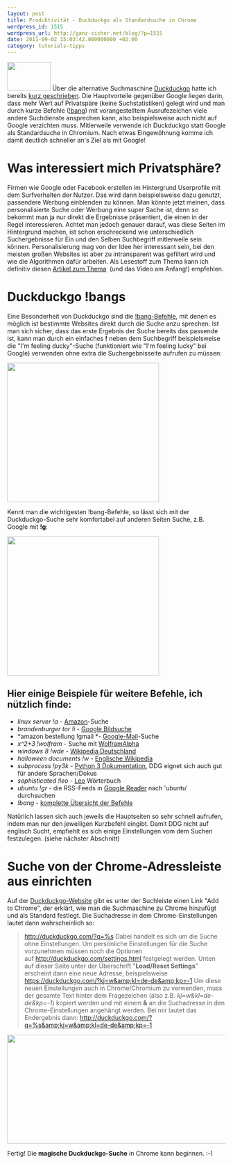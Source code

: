```yaml
---
layout: post
title: Produktivität - Duckduckgo als Standardsuche in Chrome
wordpress_id: 1515
wordpress_url: http://ganz-sicher.net/blog/?p=1515
date: 2011-09-02 15:03:42.000000000 +02:00
category: tutorials-tipps
---
```

<img class="lefticon" src="{{site.baseurl}}/wp-content/uploads/logo1.png" alt="" width="100" height="66" />
Über die alternative Suchmaschine <a href="http://duckduckgo.com/">Duckduckgo</a> hatte ich bereits <a href="{{site.baseurl}}/linktipps/3-interessante-suchmaschinen-abseits-von-google/">kurz geschrieben</a>. Die Hauptvorteile gegenüber Google liegen darin, dass mehr Wert auf Privatspäre (keine Suchstatistiken) gelegt wird und man durch kurze Befehle (<a href="http://duckduckgo.com/bang.html">!bang</a>) mit vorangestelltem Ausrufezeichen viele andere Suchdienste ansprechen kann, also beispielsweise auch nicht auf Google verzichten muss. Mitlerweile verwende ich Duckduckgo statt Google als Standardsuche in Chromium. Nach etwas Eingewöhnung komme ich damit deutlich schneller an's Ziel als mit Google!
<!--more-->

Was interessiert mich Privatsphäre?
====================================
Firmen wie Google oder Facebook erstellen im Hintergrund Userprofile mit dem Surfverhalten der Nutzer. Das wird dann beispielsweise dazu genutzt, passendere Werbung einblenden zu können. Man könnte jetzt meinen, dass personalisierte Suche oder Werbung eine super Sache ist, denn so bekommt man ja nur direkt die Ergebnisse präsentiert, die einen in der Regel interessieren. Achtet man jedoch genauer darauf, was diese Seiten im Hintergrund machen, ist schon erschreckend wie unterschiedlich Suchergebnisse für Ein und den Selben Suchbegriff mitlerweile sein können. Personalisierung mag von der Idee her interessant sein, bei den meisten großen Websites ist aber zu intransparent was gefiltert wird und wie die Algorithmen dafür arbeiten. Als Lesestoff zum Thema kann ich definitiv diesen <a href="http://lifehacker.com/5814100/the-problem-with-your-google-search-results-and-what-you-can-do-about-it">Artikel zum Thema</a>  (und das Video am Anfang!) empfehlen.

Duckduckgo !bangs
=================
Eine Besonderheit von Duckduckgo sind die <a href="http://duckduckgo.com/bang.html">!bang-Befehle</a>, mit denen es möglich ist bestimmte Websites direkt durch die Suche anzu sprechen. Ist man sich sicher, dass das erste Ergebnis der Suche bereits das passende ist, kann man durch ein einfaches <strong>!</strong> neben dem Suchbegriff beispielsweise die "I'm feeling ducky"-Suche (funktioniert wie "I'm feeling lucky" bei Google) verwenden ohne extra die Suchergebnisseite aufrufen zu müssen:

<a href="{{site.baseurl}}/wp-content/uploads/ducky.jpg"><img class="borderimg centered" src="{{site.baseurl}}/wp-content/uploads/ducky.jpg" alt="" width="350" height="320" /></a>

Kennt man die wichtigesten !bang-Befehle, so lässt sich mit der Duckduckgo-Suche sehr komfortabel auf anderen Seiten Suche, z.B. Google mit **!g**:

<a href="{{site.baseurl}}/wp-content/uploads/google_search.jpeg"><img class="borderimg centered" src="{{site.baseurl}}/wp-content/uploads/google_search.jpeg" alt="" width="350" height="320" /></a>


Hier einige Beispiele für weitere Befehle, ich nützlich finde:
----------------------------------------------------------------
*   *linux server !a* - [Amazon][1]-Suche
*   *brandenburger tor !i* - [Google Bildsuche][2]
*   *amazon bestellung !gmail *- [Google-Mail][3]-Suche
*   *x^2+3 !wolfram* - Suche mit [WolframAlpha][4]
*   *windows 8 !wde* - [Wikipedia Deutschland][5]
*   *halloween documents !w* - [Englische Wikipedia][6]
*   *subprocess !py3k* - [Python 3 Dokumentation][7], DDG eignet sich auch gut für andere Sprachen/Dokus
*   *sophisticated !leo* - [Leo][8] Wörterbuch
*   *ubuntu !gr* - die RSS-Feeds in [Google Reader][9] nach 'ubuntu' durchsuchen
*   *!bang* - [komplette Übersicht der Befehle][10]

 [1]: http://www.amazon.de/
 [2]: http://images.google.com/
 [3]: https://mail.google.com/
 [4]: http://www.wolframalpha.com/
 [5]: http://de.wikipedia.org/wiki/Wikipedia:Hauptseite
 [6]: http://en.wikipedia.org/wiki/Main_Page
 [7]: http://docs.python.org/
 [8]: http://dict.leo.org/
 [9]: http://www.google.com/reader
 [10]: http://duckduckgo.com/bang.html
 
Natürlich lassen sich auch jeweils die Hauptseiten so sehr schnell aufrufen, indem man nur den jeweiligen Kurzbefehl eingibt. Damit DDG nicht auf englisch Sucht, empfiehlt es sich einige Einstellungen vom dem Suchen festzulegen. (siehe nächster Abschnitt)

Suche von der Chrome-Adressleiste aus einrichten
==================================================
Auf der <a href="http://duckduckgo.com/">Duckduckgo-Website</a> gibt es unter der Suchleiste einen Link "Add to Chrome", der erklärt, wie man die Suchmaschine zu Chrome hinzufügt und als Standard festlegt. Die Suchadresse in dem Chrome-Einstellungen lautet dann wahrscheinlich so:
> http://duckduckgo.com/?q=%s
Dabei handelt es sich um die Suche ohne Einstellungen. Um persönliche Einstellungen für die Suche vorzunehmen müssen noch die Optionen auf <a href="http://duckduckgo.com/settings.html">http://duckduckgo.com/settings.html</a> festgelegt werden. Unten auf dieser Seite unter der Überschrift "<strong>Load/Reset Settings</strong>" erscheint dann eine neue Adresse, beispielsweise
> https://duckduckgo.com/?kj=w&amp;kl=de-de&amp;kp=-1
Um diese neuen Einstellungen auch in Chrome/Chromium zu verwenden, muss der gesamte Text hinter dem Fragezeichen (also z.B. *kj=w&amp;kl=de-de&amp;kp=-1*) kopiert werden und mit einem <strong>&amp;</strong> an die Suchadresse in den Chrome-Einstellungen angehängt werden. Bei mir lautet das Endergebnis dann:
> http://duckduckgo.com/?q=%s&amp;kj=w&amp;kl=de-de&amp;kp=-1

<img class="borderimg centered" src="{{site.baseurl}}/wp-content/uploads/chrome_settings.jpeg" width="600" height="250" />

Fertig! Die <strong>magische Duckduckgo-Suche</strong> in Chrome kann beginnen. :-)
